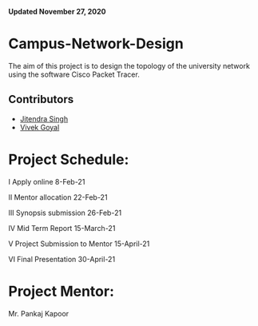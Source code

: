 **Updated November 27, 2020**

# Campus-Network-Design
The aim of this project is to design the topology of the university network using the software Cisco Packet Tracer.

## Contributors

- [Jitendra Singh](https://github.com/jet0499)
- [Vivek Goyal](https://github.com/vivek-goyal12)

# Project Schedule:
I Apply online 8-Feb-21

II Mentor allocation 22-Feb-21

III Synopsis submission   26-Feb-21

IV Mid Term Report 15-March-21

V Project Submission to Mentor 15-April-21

VI Final Presentation 30-April-21

# Project Mentor:
Mr. Pankaj Kapoor
